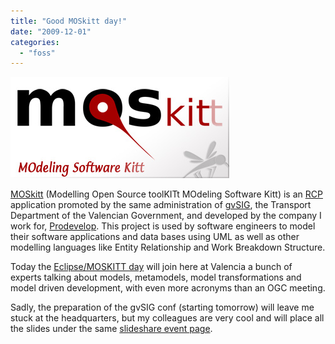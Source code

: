 ```yaml
---
title: "Good MOSkitt day!"
date: "2009-12-01"
categories: 
  - "foss"
---
```


[![MOSkitt](images/moskitt.jpg "moskitt")](http://www.moskitt.org)

[MOSkitt](http://www.moskitt.org) (Modelling Open Source toolKITt MOdeling Software Kitt) is an [RCP](http://www.eclipse.org/community/rcp.php) application promoted by the same administration of [gvSIG](http://gvsig.org), the Transport Department of the Valencian Government, and developed by the company I work for, [Prodevelop](http://prodevelop.es). This project is used by software engineers to model their software applications and data bases using UML as well as other modelling languages like Entity Relationship and Work Breakdown Structure.

Today the [Eclipse/MOSKITT day](http://www.moskitt.org/moskittday-eclipseday/) will join here at Valencia a bunch of experts talking about models, metamodels, model transformations and model driven development, with even more acronyms than an OGC meeting.

Sadly, the preparation of the gvSIG conf (starting tomorrow) will leave me stuck at the headquarters, but my colleagues are very cool and will place all the slides under the same [slideshare event page](http://www.slideshare.net/event/moskittdayeclipseday-09).
